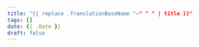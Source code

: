 ```yaml
---
title: "{{ replace .TranslationBaseName "-" " " | title }}"
tags: []
date: {{ .Date }}
draft: false
---
```


